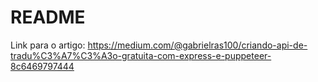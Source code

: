 # README

Link para o artigo:
https://medium.com/@gabrielras100/criando-api-de-tradu%C3%A7%C3%A3o-gratuita-com-express-e-puppeteer-8c6469797444
